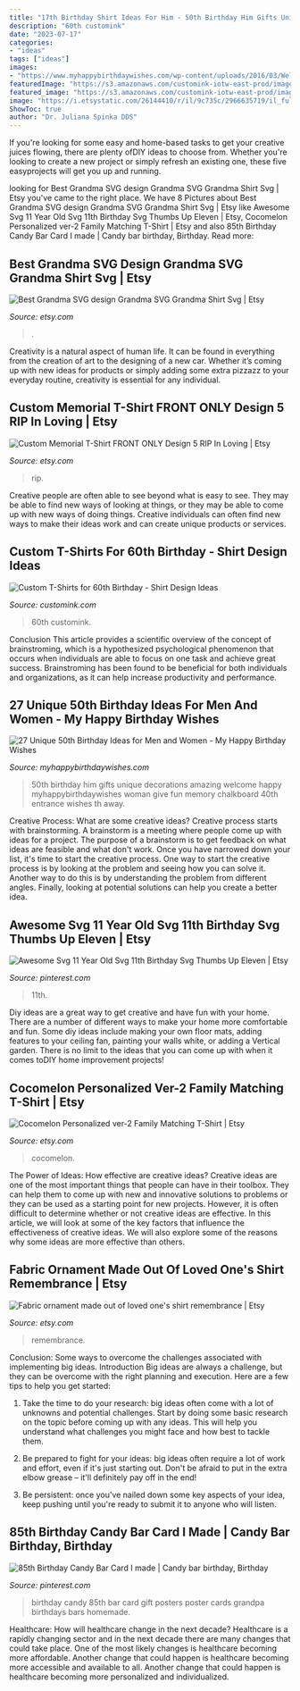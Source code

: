 ```yaml
---
title: "17th Birthday Shirt Ideas For Him - 50th Birthday Him Gifts Unique Decorations Amazing Welcome Happy Myhappybirthdaywishes Woman Give Fun Memory Chalkboard 40th Entrance Wishes Th Away"
description: "60th customink"
date: "2023-07-17"
categories:
- "ideas"
tags: ["ideas"]
images:
- "https://www.myhappybirthdaywishes.com/wp-content/uploads/2016/03/Welcome-Chalkboard-50th-Birthday-Ideas.jpg"
featuredImage: "https://s3.amazonaws.com/customink-iotw-east-prod/images/22641/original/iotw_bday1.jpg?1425368078"
featured_image: "https://s3.amazonaws.com/customink-iotw-east-prod/images/22641/original/iotw_bday1.jpg?1425368078"
image: "https://i.etsystatic.com/26144410/r/il/9c735c/2966635719/il_fullxfull.2966635719_huh4.jpg"
ShowToc: true
author: "Dr. Juliana Spinka DDS"
---
```



If you're looking for some easy and home-based tasks to get your creative juices flowing, there are plenty ofDIY ideas to choose from. Whether you're looking to create a new project or simply refresh an existing one, these five easyprojects will get you up and running.

	

		
looking for Best Grandma SVG design Grandma SVG Grandma Shirt Svg | Etsy you've came to the right place. We have 8 Pictures about Best Grandma SVG design Grandma SVG Grandma Shirt Svg | Etsy like Awesome Svg 11 Year Old Svg 11th Birthday Svg Thumbs Up Eleven | Etsy, Cocomelon Personalized ver-2 Family Matching T-Shirt | Etsy and also 85th Birthday Candy Bar Card I made | Candy bar birthday, Birthday. Read more:
		
    
## Best Grandma SVG Design Grandma SVG Grandma Shirt Svg | Etsy

<img loading=lazy src="https://i.etsystatic.com/26144410/r/il/9c735c/2966635719/il_fullxfull.2966635719_huh4.jpg" onerror="this.onerror=null;this.src='https://tse1.mm.bing.net/th?id=OIP.7y0Afw8wHMEKdT3jHrZJtgHaF7&amp;pid=15.1';" alt="Best Grandma SVG design Grandma SVG Grandma Shirt Svg | Etsy">

_Source: etsy.com_

>. 

	

Creativity is a natural aspect of human life. It can be found in everything from the creation of art to the designing of a new car. Whether it’s coming up with new ideas for products or simply adding some extra pizzazz to your everyday routine, creativity is essential for any individual.

    
## Custom Memorial T-Shirt FRONT ONLY Design 5 RIP In Loving | Etsy

<img loading=lazy src="https://i.etsystatic.com/23313956/r/il/672a2e/2319769952/il_794xN.2319769952_9rno.jpg" onerror="this.onerror=null;this.src='https://tse4.mm.bing.net/th?id=OIP.ShrckMnShRzW6F_ECGrRFQHaHa&amp;pid=15.1';" alt="Custom Memorial T-Shirt FRONT ONLY Design 5 RIP In Loving | Etsy">

_Source: etsy.com_

>rip. 

	

Creative people are often able to see beyond what is easy to see. They may be able to find new ways of looking at things, or they may be able to come up with new ways of doing things. Creative individuals can often find new ways to make their ideas work and can create unique products or services.

    
## Custom T-Shirts For 60th Birthday - Shirt Design Ideas

<img loading=lazy src="https://s3.amazonaws.com/customink-iotw-east-prod/images/22641/original/iotw_bday1.jpg?1425368078" onerror="this.onerror=null;this.src='https://tse3.mm.bing.net/th?id=OIP.lUwQLzEBSWWQytyYXOQ70wEgDZ&amp;pid=15.1';" alt="Custom T-Shirts for 60th Birthday - Shirt Design Ideas">

_Source: customink.com_

>60th customink. 

	

Conclusion
This article provides a scientific overview of the concept of brainstroming, which is a hypothesized psychological phenomenon that occurs when individuals are able to focus on one task and achieve great success. Brainstroming has been found to be beneficial for both individuals and organizations, as it can help increase productivity and performance.

    
## 27 Unique 50th Birthday Ideas For Men And Women - My Happy Birthday Wishes

<img loading=lazy src="https://www.myhappybirthdaywishes.com/wp-content/uploads/2016/03/Welcome-Chalkboard-50th-Birthday-Ideas.jpg" onerror="this.onerror=null;this.src='https://tse2.mm.bing.net/th?id=OIP.OacuGSmDo4E4zZmtY_zUTgHaJ4&amp;pid=15.1';" alt="27 Unique 50th Birthday Ideas for Men and Women - My Happy Birthday Wishes">

_Source: myhappybirthdaywishes.com_

>50th birthday him gifts unique decorations amazing welcome happy myhappybirthdaywishes woman give fun memory chalkboard 40th entrance wishes th away. 

	

Creative Process: What are some creative ideas?
Creative process starts with brainstorming. A brainstorm is a meeting where people come up with ideas for a project. The purpose of a brainstorm is to get feedback on what ideas are feasible and what don't work. Once you have narrowed down your list, it's time to start the creative process.
One way to start the creative process is by looking at the problem and seeing how you can solve it. Another way to do this is by understanding the problem from different angles. Finally, looking at potential solutions can help you create a better idea.

    
## Awesome Svg 11 Year Old Svg 11th Birthday Svg Thumbs Up Eleven | Etsy

<img loading=lazy src="https://i.pinimg.com/736x/68/8f/27/688f278c2cc052477948f36b15136901.jpg" onerror="this.onerror=null;this.src='https://tse2.mm.bing.net/th?id=OIP.43QAQXHJqfYqUmC41mAjdgHaHa&amp;pid=15.1';" alt="Awesome Svg 11 Year Old Svg 11th Birthday Svg Thumbs Up Eleven | Etsy">

_Source: pinterest.com_

>11th. 

	

Diy ideas are a great way to get creative and have fun with your home. There are a number of different ways to make your home more comfortable and fun. Some diy ideas include making your own floor mats, adding features to your ceiling fan, painting your walls white, or adding a Vertical garden. There is no limit to the ideas that you can come up with when it comes toDIY home improvement projects!

    
## Cocomelon Personalized Ver-2 Family Matching T-Shirt | Etsy

<img loading=lazy src="https://i.etsystatic.com/26844477/r/il/82d8d4/2967787526/il_1588xN.2967787526_cx60.jpg" onerror="this.onerror=null;this.src='https://tse2.mm.bing.net/th?id=OIP.YqqKeFvDFNcjc81OvpliSAHaHa&amp;pid=15.1';" alt="Cocomelon Personalized ver-2 Family Matching T-Shirt | Etsy">

_Source: etsy.com_

>cocomelon. 

	

The Power of Ideas: How effective are creative ideas?
Creative ideas are one of the most important things that people can have in their toolbox. They can help them to come up with new and innovative solutions to problems or they can be used as a starting point for new projects. However, it is often difficult to determine whether or not creative ideas are effective. In this article, we will look at some of the key factors that influence the effectiveness of creative ideas. We will also explore some of the reasons why some ideas are more effective than others.

    
## Fabric Ornament Made Out Of Loved One&#039;s Shirt Remembrance | Etsy

<img loading=lazy src="https://i.etsystatic.com/8059172/r/il/ab6f7f/905621793/il_794xN.905621793_hkop.jpg" onerror="this.onerror=null;this.src='https://tse3.mm.bing.net/th?id=OIP.7CcCL2n0PS4S8tQITISKyAHaFj&amp;pid=15.1';" alt="Fabric ornament made out of loved one&#039;s shirt remembrance | Etsy">

_Source: etsy.com_

>remembrance. 

	

Conclusion: Some ways to overcome the challenges associated with implementing big ideas.
Introduction
Big ideas are always a challenge, but they can be overcome with the right planning and execution. Here are a few tips to help you get started:

1. Take the time to do your research: big ideas often come with a lot of unknowns and potential challenges. Start by doing some basic research on the topic before coming up with any ideas. This will help you understand what challenges you might face and how best to tackle them.

2. Be prepared to fight for your ideas: big ideas often require a lot of work and effort, even if it's just starting out. Don't be afraid to put in the extra elbow grease – it'll definitely pay off in the end!

3. Be persistent: once you've nailed down some key aspects of your idea, keep pushing until you're ready to submit it to anyone who will listen.

    
## 85th Birthday Candy Bar Card I Made | Candy Bar Birthday, Birthday

<img loading=lazy src="https://i.pinimg.com/736x/0c/aa/de/0caade16be82878652d483d32e50c7ca--birthday-candy-bar-th-birthday.jpg" onerror="this.onerror=null;this.src='https://tse1.mm.bing.net/th?id=OIP.dLnbHFF-3AIJr168hUhcQAHaJ4&amp;pid=15.1';" alt="85th Birthday Candy Bar Card I made | Candy bar birthday, Birthday">

_Source: pinterest.com_

>birthday candy 85th bar card gift posters poster cards grandpa birthdays bars homemade. 

	

Healthcare: How will healthcare change in the next decade?
Healthcare is a rapidly changing sector and in the next decade there are many changes that could take place. One of the most likely changes is healthcare becoming more affordable. Another change that could happen is healthcare becoming more accessible and available to all. Another change that could happen is healthcare becoming more personalized and individualized.

